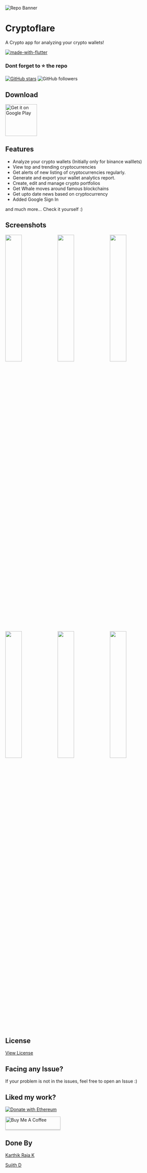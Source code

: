 ![Repo Banner](https://user-images.githubusercontent.com/64122408/152514836-6cb268ad-54ae-403e-9aa6-cb0315c524b6.png)



# Cryptoflare

A Crypto app for analyzing your crypto wallets!

[![made-with-flutter](https://img.shields.io/badge/Made%20with-Flutter-1f425f.svg)](https://flutter.dev/)

### Dont forget to :star: the repo

[![GitHub stars](https://img.shields.io/github/stars/cryptoflare/cryptoflare.svg?style=social&label=Star)](https://github.com/cryptoflare/cryptoflare) ![GitHub followers](https://img.shields.io/github/followers/karthikraja001.svg?style=social&label=Follow)

## Download

[<img alt='Get it on Google Play' src='https://play.google.com/intl/en_us/badges/static/images/badges/en_badge_web_generic.png' height=100/>](https://play.google.com/store/apps/details?id=com.cryptoflare.app)

## Features

* Analyze your crypto wallets (Initially only for binance walllets)
* View top and trending cryptocurrencies
* Get alerts of new listing of cryptocurrencies regularly.  
* Generate and export your wallet analytics report.
* Create, edit and manage crypto portfolios
* Get Whale moves around famous blockchains
* Get upto date news based on cryptocurrency
* Added Google Sign In

and much more...
Check it yourself :) 

## Screenshots
<img src="https://user-images.githubusercontent.com/64122408/152518100-0b5e4d48-5023-460f-b386-20e655b20d66.png" width="32%"> <img src="https://user-images.githubusercontent.com/64122408/152518704-4e9a7bb1-5684-4222-b11c-fe0be543242c.png" width="32%"> <img src="https://user-images.githubusercontent.com/64122408/152518898-6ed9017a-f00f-436b-8763-a883046e917a.png" width="32%"> <img src="https://user-images.githubusercontent.com/64122408/152523467-d4874329-0569-4cd9-a54e-05efb7910dc3.png" width="32%"> <img src="https://user-images.githubusercontent.com/64122408/152523558-7d4c8b49-ee6e-4bcc-981b-16b6dddcc2cf.png" width="32%"> <img src="https://user-images.githubusercontent.com/64122408/152523630-70765b20-ffdc-4825-b2be-607bb5691585.png" width="32%">

## License

[View License](https://pages.flycricket.io/cryptoflare/terms.html)

## Facing any Issue?

If your problem is not in the issues, feel free to open an Issue :)

## Liked my work?

[![Donate with Ethereum](https://en.cryptobadges.io/badge/big/0x11B239Bc6Ce41e58aF2BeCC8e57CC73Cc8b51614)](https://en.cryptobadges.io/donate/0x11B239Bc6Ce41e58aF2BeCC8e57CC73Cc8b51614)
<br/>

<a href="https://www.buymeacoffee.com/karthikraja01" target="_blank"><img src="https://www.buymeacoffee.com/assets/img/custom_images/orange_img.png" alt="Buy Me A Coffee" style="height: 41px !important;width: 174px !important;box-shadow: 0px 3px 2px 0px rgba(190, 190, 190, 0.5) !important;-webkit-box-shadow: 0px 3px 2px 0px rgba(190, 190, 190, 0.5) !important;" ></a>


## Done By

[Karthik Raja K](https://linktr.ee/karthikraja01)

[Sujith D](https://github.comm/sujith5378)
